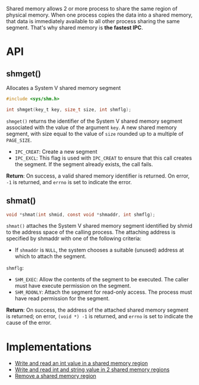 Shared memory allows 2 or more process to share the same region of physical memory. When one process copies the data into a shared memory, that data is immediately available to all other process sharing the same segment. That's why shared memory is **the fastest IPC**.

# API

## shmget()

Allocates a System V shared memory segment

```c
#include <sys/shm.h>

int shmget(key_t key, size_t size, int shmflg);
```

``shmget()`` returns the identifier of the System V shared memory segment associated with the value of the argument ``key``.  A new shared memory segment, with size equal to the value of ``size`` rounded up to a multiple of ``PAGE_SIZE``.

* ``IPC_CREAT``: Create a new segment
* ``IPC_EXCL``: This flag is used with ``IPC_CREAT`` to ensure that this call creates the segment. If the segment already exists, the call fails.

**Return**: On success, a valid shared memory identifier is returned. On error, ``-1`` is returned, and ``errno`` is set to indicate the error.

## shmat()

```c
void *shmat(int shmid, const void *shmaddr, int shmflg);
```

``shmat()`` attaches  the System V shared memory segment identified by shmid to the address space of the calling process.  The attaching address is specified by shmaddr with one of the following criteria:

*  If ``shmaddr`` is ``NULL``, the system chooses a suitable (unused) address at which to attach the segment.

``shmflg``:

* ``SHM_EXEC``: Allow the contents of the segment to be executed. The caller must have execute permission on the segment.
* ``SHM_RDONLY``: Attach the segment for read-only access. The process must have read permission for the segment.

**Return**: On success, the address of the attached shared memory segment is returned; on error, ``(void *) -1`` is returned, and ``errno`` is set to indicate the cause of the error.

# Implementations

* [Write and read an int value in a shared memory region]()
* [Write and read int and string value in 2 shared memory regions]()
* [Remove a shared memory region]()